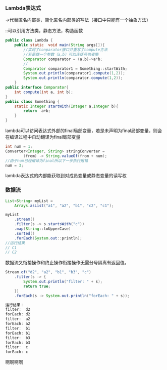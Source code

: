 ### Lambda表达式

->代替匿名内部类，简化匿名内部类的写法（接口中只能有一个抽象方法）

::可以引用方法类，静态方法，构造函数

~~~java
public class Lambda {
	public static  void main(String args[]){
        //实现了conparator接口并重写了compute方法
        //若是就一个参数（a,b）可以连括号也省略
		Comparator comparator = (a,b)->a*b;
        //
		Comparator comparator1 = Something::startWith;
		System.out.println(comparator1.compute(1,2));
		System.out.println(comparator.compute(1,2));
	}
public interface Comparator{
	int compute(int a, int b);
}
public class Something {
	static Integer startWith(Integer a,Integer b){
		return  a+b;
	}
}
~~~

lambda可以访问表达式外部的final局部变量，若是未声明为final局部变量，则会在编译过程中自动翻译为final局部变量

~~~java
int num = 1;
Converter<Integer, String> stringConverter =
        (from) -> String.valueOf(from + num);
//由于num已经编译为final所以下一步执行报错
num = 3;
~~~

lambda表达式的内部能获取到对成员变量或静态变量的读写权

### 数据流

~~~java
List<String> myList =
    Arrays.asList("a1", "a2", "b1", "c2", "c1");

myList
    .stream()
    .filter(s -> s.startsWith("c"))
    .map(String::toUpperCase)
    .sorted()
    .forEach(System.out::println);
//运行结果
// C1
// C2
~~~

数据流又衔接操作和终止操作衔接操作无需分号隔离有返回值。

~~~java
Stream.of("d2", "a2", "b1", "b3", "c")
    .filter(s -> {
        System.out.println("filter: " + s);
        return true;
    })
    .forEach(s -> System.out.println("forEach: " + s));

运行结果：
filter:  d2
forEach: d2
filter:  a2
forEach: a2
filter:  b1
forEach: b1
filter:  b3
forEach: b3
filter:  c
forEach: c
~~~

啊啊啊啊
